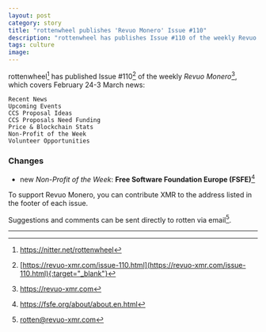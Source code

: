 ```yaml
---
layout: post
category: story
title: "rottenwheel publishes 'Revuo Monero' Issue #110"
description: "rottenwheel has publishes Issue #110 of the weekly Revuo Monero, which covers February 24-3 March news."
tags: culture
image: 
---
```


rottenwheel[^1] has published Issue #110[^2] of the weekly *Revuo Monero*[^3], which covers February 24-3 March news:

    Recent News
    Upcoming Events
    CCS Proposal Ideas
    CCS Proposals Need Funding
    Price & Blockchain Stats
    Non-Profit of the Week
    Volunteer Opportunities
    
### Changes

- new *Non-Profit of the Week*: **Free Software Foundation Europe (FSFE)**[^4]
    
To support Revuo Monero, you can contribute XMR to the address listed in the footer of each issue. 

Suggestions and comments can be sent directly to rotten via email[^5].

---

[^1]: https://nitter.net/rottenwheel
[^2]: [https://revuo-xmr.com/issue-110.html](https://revuo-xmr.com/issue-110.html){:target="_blank"}
[^3]: https://revuo-xmr.com
[^4]: https://fsfe.org/about/about.en.html
[^5]: rotten@revuo-xmr.com
